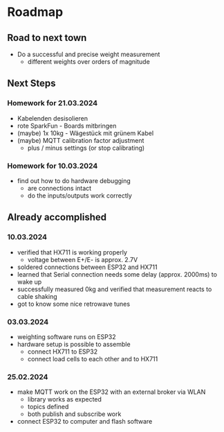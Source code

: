 # Roadmap

## Road to next town

- Do a successful and precise weight measurement
    - different weights over orders of magnitude

## Next Steps

### Homework for 21.03.2024

- Kabelenden desisolieren
- rote SparkFun - Boards mitbringen
- (maybe) 1x 10kg - Wägestück mit grünem Kabel
- (maybe) MQTT calibration factor adjustment
    - plus / minus settings (or stop calibrating)

### Homework for 10.03.2024

- find out how to do hardware debugging
    - are connections intact
    - do the inputs/outputs work correctly

## Already accomplished

### 10.03.2024

- verified that HX711 is working properly
    - voltage between E+/E- is approx. 2.7V
- soldered connections between ESP32 and HX711
- learned that Serial connection needs some delay (approx. 2000ms)
to wake up
- successfully measured 0kg and verified that measurement reacts
to cable shaking
- got to know some nice retrowave tunes

### 03.03.2024

- weighting software runs on ESP32
- hardware setup is possible to assemble
    - connect HX711 to ESP32
    - connect load cells to each other and to HX711

### 25.02.2024

- make MQTT work on the ESP32 with an external broker via WLAN
    - library works as expected
    - topics defined
    - both publish and subscribe work
- connect ESP32 to computer and flash software
